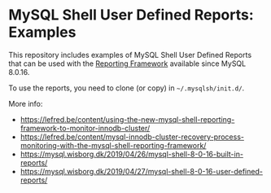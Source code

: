 # MySQL Shell User Defined Reports: Examples

This repository includes examples of MySQL Shell User Defined Reports that can
be used with the [Reporting Framework](https://dev.mysql.com/doc/mysql-shell/8.0/en/mysql-shell-reporting.html) available since MySQL 8.0.16.

To use the reports, you need to clone (or copy) in `~/.mysqlsh/init.d/`.

More info:

* https://lefred.be/content/using-the-new-mysql-shell-reporting-framework-to-monitor-innodb-cluster/
* https://lefred.be/content/mysql-innodb-cluster-recovery-process-monitoring-with-the-mysql-shell-reporting-framework/
* https://mysql.wisborg.dk/2019/04/26/mysql-shell-8-0-16-built-in-reports/
* https://mysql.wisborg.dk/2019/04/27/mysql-shell-8-0-16-user-defined-reports/


